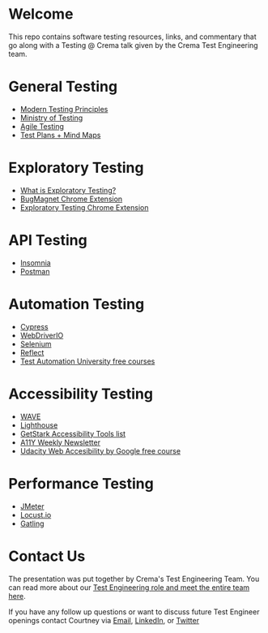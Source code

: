 # Welcome
This repo contains software testing resources, links, and commentary that go along with a Testing @ Crema talk given by the Crema Test Engineering team. 

# General Testing
- [Modern Testing Principles](https://www.moderntesting.org/)
- [Ministry of Testing](https://www.ministryoftesting.com)
- [Agile Testing](https://agiletester.ca/)
- [Test Plans + Mind Maps](https://www.crema.us/blog/test-plans-mind-maps)

# Exploratory Testing 
- [What is Exploratory Testing?](https://martinfowler.com/bliki/ExploratoryTesting.html)
- [BugMagnet Chrome Extension](https://bugmagnet.org/)
- [Exploratory Testing Chrome Extension](https://chrome.google.com/webstore/detail/exploratory-testing-chrom/khigmghadjljgjpamimgjjmpmlbgmekj?hl=en)
# API Testing
- [Insomnia](https://insomnia.rest/)
- [Postman](https://www.postman.com/)
# Automation Testing 
- [Cypress](https://www.cypress.io/)
- [WebDriverIO](https://webdriver.io/)
- [Selenium](https://www.selenium.dev/)
- [Reflect](https://reflect.run/)
- [Test Automation University free courses](https://testautomationu.applitools.com/)
# Accessibility Testing
- [WAVE](https://wave.webaim.org/)
- [Lighthouse](https://developers.google.com/web/tools/lighthouse)
- [GetStark Accessibility Tools list](https://www.getstark.co/library/)
- [A11Y Weekly Newsletter](https://a11yweekly.com/)
- [Udacity Web Accesibility by Google free course](https://www.udacity.com/course/web-accessibility--ud891)
# Performance Testing 
- [JMeter](https://jmeter.apache.org/)
- [Locust.io](https://locust.io/)
- [Gatling](https://gatling.io/)
# Contact Us
The presentation was put together by Crema's Test Engineering Team. You can read more about our [Test Engineering role and meet the entire team here](https://www.crema.us/careers/test-engineer). 

If you have any follow up questions or want to discuss future Test Engineer openings contact Courtney via [Email](mailto:courtney@crema.us.), [LinkedIn](https://www.linkedin.com/in/courtneyjohnston/), or  [Twitter](https://twitter.com/teststash)
